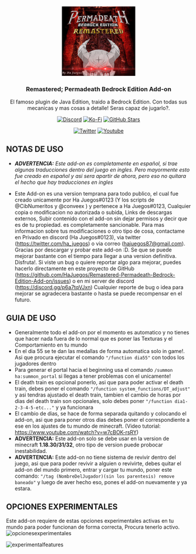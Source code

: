 <p align="center">
  <img src="https://github.com/HaJuegos/Remastered-Permadeath-Bedrock-Edition-Add-on/raw/main/Comportamientos/dia_0_archivos/pack_icon.png" alt="Perma Icon" width=200>
  <h3 align="center">Remastered; Permadeath Bedrock Edition Add-on</h3>
  
 <p align="center">
El famoso plugin de Java Edition, traido a Bedrock Edition. Con todas sus mecanicas y mas cosas a detalle! Seras capaz de jugarlo?.</p>
</p>

<p align="center">
  <a href="https://discord.gg/p6a7tqVJxn"><img src="https://img.shields.io/discord/782053401281429504?style=plastic&color=red&logo=discord&label=Server%20de%20Discord" alt="Discord "/></a>
  <a href="https://ko-fi.com/hajuegos0710"><img src="https://img.shields.io/npm/v/express?url=https://ko-fi.com/hajuegos0710&style=plastic&logo=kofi&label=Pagina%20De%20Donaciones&color=inactive" alt="Ko-Fi "/></a>
  <a href="https://github.com/HaJuegos/Remastered-Permadeath-Bedrock-Edition-Add-on"><img src="https://img.shields.io/github/stars/HaJuegos/Remastered-Permadeath-Bedrock-Edition-Add-on?label=Total%20de%20Estrellas&style=plastic&logo=github&color=blueviolet" alt="GitHub Stars "/></a>
</p>
<p align="center">
  <a href="https://twitter.com/ha_juegos?s=09"><img src="https://img.shields.io/twitter/follow/ha_juegos?style=plastic&color=success&logo=twitter&label=Seguidores" alt="Twitter "/></a>
  <a href="https://www.youtube.com/watch?v=SWd6QM0TTJo"><img src="https://img.shields.io/youtube/views/SWd6QM0TTJo?style=plastic&logo=youtube&color=red&label=Vistas%20Del%20Tutorial" alt="Youtube "/></a>
</p>


## NOTAS DE USO

- _**ADVERTENCIA:** Este add-on es completamente en español, si trae algunas traducciones dentro del juego en ingles. Pero mayormente esto fue creado en español y asi sera apartir de ahora, pero eso no quitara el hecho que hay traducciones en ingles_

- Este Add-on es una version temprana para todo publico, el cual fue creado unicamente por Ha Juegos#0123 (Y los scripts de @CibNumeritos y @conveex ) y pertenece a Ha Juegos#0123, Cualquier copia o modificacion no autorizada o subida, Links de descargas externos, Subir contenido con el add-on sin dejar permisos y decir que es de tu propiedad. es completamente sancionable. Para mas informacion sobre tus modificaciones o otro tipo de cosa, contactame en Privado en discord (Ha Juegos#0123), via twitter (https://twitter.com/ha_juegos) o via correo (hajuegos87@gmail.com). Gracias por descargar y probar este add-on :D. Se que se puede mejorar bastante con el tiempo para llegar a una version definitiva. Disfruta!. Si viste un bug o quiere reportar algo para mejorar, puedes hacerlo directamente en este proyecto de GitHub (https://github.com/HaJuegos/Remastered-Permadeath-Bedrock-Edition-Add-on/issues) o en mi server de discord (https://discord.gg/p6a7tqVJxn) Cualquier reporte de bug o idea para mejorar se agradecera bastante o hasta se puede recompensar en el futuro.

## GUIA DE USO

- Generalmente todo el add-on por el momento es automatico y no tienes que hacer nada fuera de lo normal que es poner las Texturas y el Comportamiento en tu mundo
- En el dia 55 se te dan las medallas de forma automatica solo in game!. Asi que procura ejecutar el comando ```"/function dia55"``` con todos los jugadores dentro
- Para generar el portal hacia el beginning usa el comando ```/summon ha:summon_portal``` si llegas a tener problemas con el unicamente!
- El death train es opcional ponerlo, asi que para poder activar el death train, debes poner el comando ```"/function system_functions/DT_adjust"``` y asi tendras ajustado el death train, tambien el cambio de horas por dias del death train son opcionales, solo debes poner ```"/function dia1-2-3-4-5-etc..."``` y ya funcionara
- El cambio de dias, se hace de forma separada quitando y colocando el add-on, asi que para poner otros dias debes poner el correspondiente a ese en los ajustes de tu mundo de minecraft. (Video tutorial: https://www.youtube.com/watch?v=w7cBOK-rsRY)
- **ADVERTENCIA:** Este add-on solo se debe usar en la version de minecraft __1.18.30/31/32__, otro tipo de version puede probocar inestabilidad.
- **ADVERTENCIA:** Este add-on no tiene sistema de revivir dentro del juego, asi que para poder revivir a alguien o revivirte, debes quitar el add-on del mundo primero, entrar y cargar tu mundo, poner este comando: ```"/tag (NombreDelJugador)(sin los parentesis) remove baneado"``` y luego de aver hecho eso, pones el add-on nuevamente y ya estara.

## OPCIONES EXPERIMENTALES

Este add-on requiere de estas opciones experimentales activas en tu mundo para poder funcionan de forma correcta, Procura tenerlo activo.
![opcionesexperimentales](https://user-images.githubusercontent.com/102632956/166130395-71ee8bff-b8fc-4125-b70b-6491c14690b2.png)
  
![experimentalfeatures](https://user-images.githubusercontent.com/102632956/166130397-97f91a8f-519b-4a39-888f-4be589788d2c.png)
